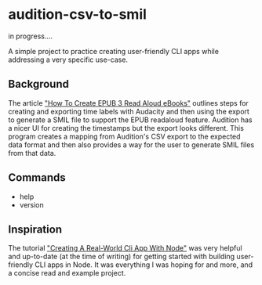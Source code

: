 # audition-csv-to-smil

in progress....

A simple project to practice creating user-friendly CLI apps while addressing a very specific use-case.

## Background

The article ["How To Create EPUB 3 Read Aloud eBooks"](https://www.albertopettarin.it/blog/2014/08/02/how-to-create-epub-3-read-aloud-ebooks.html) outlines steps for creating and exporting time labels with Audacity and then using the export to generate a SMIL file to support the EPUB readaloud feature. Audition has a nicer UI for creating the timestamps but the export looks different. This program creates a mapping from Audition's CSV export to the expected data format and then also provides a way for the user to generate SMIL files from that data.

## Commands

- help
- version

## Inspiration

The tutorial ["Creating A Real-World Cli App With Node"](https://timber.io/blog/creating-a-real-world-cli-app-with-node/) was very helpful and up-to-date (at the time of writing) for getting started with building user-friendly CLI apps in Node. It was everything I was hoping for and more, and a concise read and example project.
